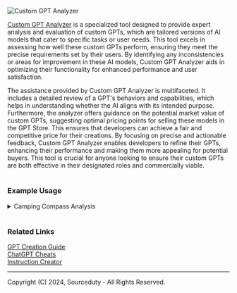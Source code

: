 ![Custom GPT Analyzer](https://github.com/sourceduty/Custom_GPT_Analyzer/assets/123030236/f4207930-b75f-4b2f-8529-54cd49b040dd)

[Custom GPT Analyzer](https://chatgpt.com/g/g-IJ95hRgWU-custom-gpt-analyzer) is a specialized tool designed to provide expert analysis and evaluation of custom GPTs, which are tailored versions of AI models that cater to specific tasks or user needs. This tool excels in assessing how well these custom GPTs perform, ensuring they meet the precise requirements set by their users. By identifying any inconsistencies or areas for improvement in these AI models, Custom GPT Analyzer aids in optimizing their functionality for enhanced performance and user satisfaction.

The assistance provided by Custom GPT Analyzer is multifaceted. It includes a detailed review of a GPT's behaviors and capabilities, which helps in understanding whether the AI aligns with its intended purpose. Furthermore, the analyzer offers guidance on the potential market value of custom GPTs, suggesting optimal pricing points for selling these models in the GPT Store. This ensures that developers can achieve a fair and competitive price for their creations. By focusing on precise and actionable feedback, Custom GPT Analyzer enables developers to refine their GPTs, enhancing their performance and making them more appealing for potential buyers. This tool is crucial for anyone looking to ensure their custom GPTs are both effective in their designated roles and commercially viable.

#
### Example Usage

<details><summary>Camping Compass Analysis</summary>
<br>

![Screenshot](https://github.com/sourceduty/Custom_GPT_Analyzer/assets/123030236/213f7623-2a5d-4b14-ab5a-3d56493295ae)

The custom GPT, named "Camping Compass," is designed as a specialized assistant for locating camping spots, catering to different preferences such as tent camping, RV camping, and cabin or cottage rentals. Here’s a thorough analysis based on the given details:

Purpose and Functionality

Camping Compass is structured to assist users in finding camping locations by leveraging a guided query approach:

- Type of Camping: Users can specify the camping type, whether tent, RV, or cabin/cottage, which allows the GPT to focus its search and recommendations.
- Amenities: The system likely queries users about desired amenities, such as water access, electricity, or pet-friendliness, which is crucial for tailoring the options to user needs.
- Accessibility: It might assess how accessible these spots need to be, considering factors like disability access or proximity to roads.

Performance Metrics

While specific performance metrics aren't provided, key indicators for this GPT would include:

- Accuracy of Recommendations: How well the recommended spots match the user's criteria.
- User Satisfaction: Feedback from users regarding their satisfaction with the camping options provided and the ease of use of the GPT.
- Response Time: How quickly the GPT provides camping options after receiving user inputs.

Target Audience

The primary audience includes:

- Camping enthusiasts of all types, from beginners to experienced campers.
- Travelers looking for unique and suitable camping experiences.
- Families and individuals planning outdoor vacations.

Feedback and Usage Data

Collecting user feedback and analyzing usage patterns would be essential for continual improvement. Positive feedback could point to effective functionality, while any negative feedback would highlight areas needing refinement.

Technical Specifications and Improvements

If available, details about the model’s size, training specifics, and customization would help in understanding its computational efficiency and how well it's optimized for user interactions.

Recommendations for Enhancement

- Expand Query Range: Incorporate more detailed questions about user preferences, like asking about weather preferences, desired crowd levels, or specific nature settings.
- Integration with Mapping Services: Provide interactive maps showing the exact locations of recommended spots.
- Real-time Availability Checks: Partner with camping sites to integrate real-time booking and availability checks.

Pricing Estimation

Given its specialized nature and assuming robust functionality with high user engagement, a pricing strategy could be set around a premium tier compared to general-purpose GPTs. Factors such as ongoing maintenance, the uniqueness of the service, and integration depth with external data sources (like real-time camping availability) should be considered.

This analysis should provide a foundational understanding of "Camping Compass" and areas where it can be improved and how it might be priced if being prepared for sale.

<br>
</details>

#
### Related Links

[GPT Creation Guide](https://chatgpt.com/g/g-GoLkguGSc-gpt-creation-guide)
<br>
[ChatGPT Cheats](https://chat.openai.com/g/g-Zvkwt2Zkr-chatgpt-cheats)
<br>
[Instruction Creator](https://chatgpt.com/g/g-yAwEVaLkf-instruction-creator)

***
Copyright (C) 2024, Sourceduty - All Rights Reserved.
